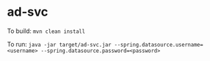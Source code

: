 # ad-svc
To build:
`mvn clean install`

To run:
`java -jar target/ad-svc.jar --spring.datasource.username=<username> --spring.datasource.password=<password>`

